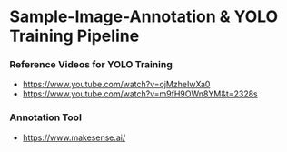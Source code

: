 # Sample-Image-Annotation & YOLO Training Pipeline

### Reference Videos for YOLO Training

- https://www.youtube.com/watch?v=ojMzheIwXa0
- https://www.youtube.com/watch?v=m9fH9OWn8YM&t=2328s

### Annotation Tool

- https://www.makesense.ai/
